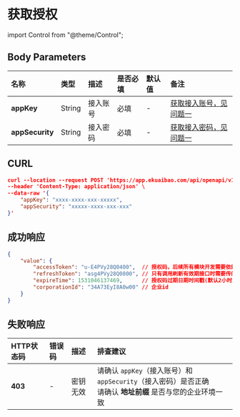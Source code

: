 # 获取授权

import Control from "@theme/Control";

<Control
  method="POST"
  url="/api/openapi/v1/auth/getAccessToken"
/>

## Body Parameters

| 名称 | 类型 | 描述 | 是否必填 | 默认值 | 备注 |
| :--- | :--- | :--- | :--- |:--- | :--- |
| **appKey**       | String | 接入账号 | 必填 | - | [获取接入账号，见问题一](/docs/open-api/getting-started/question-answer) |
| **appSecurity**  | String | 接入密码 | 必填 | - | [获取接入密码，见问题一](/docs/open-api/getting-started/question-answer) |

## CURL
```json
curl --location --request POST 'https://app.ekuaibao.com/api/openapi/v1/auth/getAccessToken' \
--header 'Content-Type: application/json' \
--data-raw '{
    "appKey": "xxxx-xxxx-xxx-xxxxx",
    "appSecurity": "xxxxx-xxxx-xxx-xxx"
}'
```

## 成功响应
```json
{
    "value": {
        "accessToken": "u-E4PVy28Q0400",  // 授权码，后续所有模块开发需要依赖此返回值
        "refreshToken": "asg4PVy28Q0800", // 只有调用刷新有效期接口时需要传的token
        "expireTime": 1531046137469,      // 授权码过期日期时间戳(默认2小时后到期)
        "corporationId": "34A73EyI8A0w00" // 企业id
    }
}
```

## 失败响应

| HTTP状态码 | 错误码 | 描述 | 排查建议 |
| :--- | :--- | :--- | :--- |
| **403** | - | 密钥无效 | 请确认 `appKey`（接入账号）和 `appSecurity`（接入密码）是否正确<br/>请确认 **地址前缀** 是否与您的企业环境一致 |
